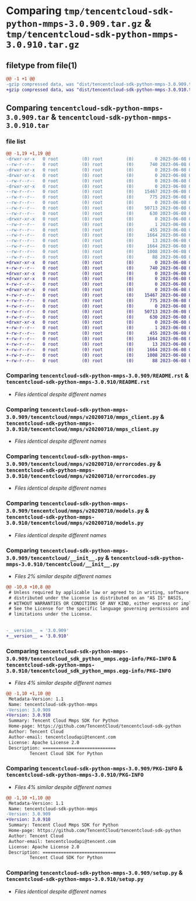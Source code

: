 # Comparing `tmp/tencentcloud-sdk-python-mmps-3.0.909.tar.gz` & `tmp/tencentcloud-sdk-python-mmps-3.0.910.tar.gz`

## filetype from file(1)

```diff
@@ -1 +1 @@
-gzip compressed data, was "dist/tencentcloud-sdk-python-mmps-3.0.909.tar", last modified: Thu Jun  8 00:29:04 2023, max compression
+gzip compressed data, was "dist/tencentcloud-sdk-python-mmps-3.0.910.tar", last modified: Thu Jun  8 09:14:52 2023, max compression
```

## Comparing `tencentcloud-sdk-python-mmps-3.0.909.tar` & `tencentcloud-sdk-python-mmps-3.0.910.tar`

### file list

```diff
@@ -1,19 +1,19 @@
-drwxr-xr-x   0 root         (0) root         (0)        0 2023-06-08 00:29:04.000000 tencentcloud-sdk-python-mmps-3.0.909/
--rw-r--r--   0 root         (0) root         (0)      740 2023-06-08 00:29:03.000000 tencentcloud-sdk-python-mmps-3.0.909/README.rst
-drwxr-xr-x   0 root         (0) root         (0)        0 2023-06-08 00:29:04.000000 tencentcloud-sdk-python-mmps-3.0.909/tencentcloud/
-drwxr-xr-x   0 root         (0) root         (0)        0 2023-06-08 00:29:04.000000 tencentcloud-sdk-python-mmps-3.0.909/tencentcloud/mmps/
--rw-r--r--   0 root         (0) root         (0)        0 2023-06-08 00:29:03.000000 tencentcloud-sdk-python-mmps-3.0.909/tencentcloud/mmps/__init__.py
-drwxr-xr-x   0 root         (0) root         (0)        0 2023-06-08 00:29:04.000000 tencentcloud-sdk-python-mmps-3.0.909/tencentcloud/mmps/v20200710/
--rw-r--r--   0 root         (0) root         (0)    15467 2023-06-08 00:29:03.000000 tencentcloud-sdk-python-mmps-3.0.909/tencentcloud/mmps/v20200710/mmps_client.py
--rw-r--r--   0 root         (0) root         (0)      775 2023-06-08 00:29:03.000000 tencentcloud-sdk-python-mmps-3.0.909/tencentcloud/mmps/v20200710/errorcodes.py
--rw-r--r--   0 root         (0) root         (0)        0 2023-06-08 00:29:03.000000 tencentcloud-sdk-python-mmps-3.0.909/tencentcloud/mmps/v20200710/__init__.py
--rw-r--r--   0 root         (0) root         (0)    50713 2023-06-08 00:29:03.000000 tencentcloud-sdk-python-mmps-3.0.909/tencentcloud/mmps/v20200710/models.py
--rw-r--r--   0 root         (0) root         (0)      630 2023-06-08 00:29:03.000000 tencentcloud-sdk-python-mmps-3.0.909/tencentcloud/__init__.py
-drwxr-xr-x   0 root         (0) root         (0)        0 2023-06-08 00:29:04.000000 tencentcloud-sdk-python-mmps-3.0.909/tencentcloud_sdk_python_mmps.egg-info/
--rw-r--r--   0 root         (0) root         (0)        1 2023-06-08 00:29:04.000000 tencentcloud-sdk-python-mmps-3.0.909/tencentcloud_sdk_python_mmps.egg-info/dependency_links.txt
--rw-r--r--   0 root         (0) root         (0)      455 2023-06-08 00:29:04.000000 tencentcloud-sdk-python-mmps-3.0.909/tencentcloud_sdk_python_mmps.egg-info/SOURCES.txt
--rw-r--r--   0 root         (0) root         (0)     1664 2023-06-08 00:29:04.000000 tencentcloud-sdk-python-mmps-3.0.909/tencentcloud_sdk_python_mmps.egg-info/PKG-INFO
--rw-r--r--   0 root         (0) root         (0)       13 2023-06-08 00:29:04.000000 tencentcloud-sdk-python-mmps-3.0.909/tencentcloud_sdk_python_mmps.egg-info/top_level.txt
--rw-r--r--   0 root         (0) root         (0)     1664 2023-06-08 00:29:04.000000 tencentcloud-sdk-python-mmps-3.0.909/PKG-INFO
--rw-r--r--   0 root         (0) root         (0)     1008 2023-06-08 00:29:03.000000 tencentcloud-sdk-python-mmps-3.0.909/setup.py
--rw-r--r--   0 root         (0) root         (0)       88 2023-06-08 00:29:04.000000 tencentcloud-sdk-python-mmps-3.0.909/setup.cfg
+drwxr-xr-x   0 root         (0) root         (0)        0 2023-06-08 09:14:52.000000 tencentcloud-sdk-python-mmps-3.0.910/
+-rw-r--r--   0 root         (0) root         (0)      740 2023-06-08 09:14:51.000000 tencentcloud-sdk-python-mmps-3.0.910/README.rst
+drwxr-xr-x   0 root         (0) root         (0)        0 2023-06-08 09:14:52.000000 tencentcloud-sdk-python-mmps-3.0.910/tencentcloud/
+drwxr-xr-x   0 root         (0) root         (0)        0 2023-06-08 09:14:52.000000 tencentcloud-sdk-python-mmps-3.0.910/tencentcloud/mmps/
+-rw-r--r--   0 root         (0) root         (0)        0 2023-06-08 09:14:51.000000 tencentcloud-sdk-python-mmps-3.0.910/tencentcloud/mmps/__init__.py
+drwxr-xr-x   0 root         (0) root         (0)        0 2023-06-08 09:14:52.000000 tencentcloud-sdk-python-mmps-3.0.910/tencentcloud/mmps/v20200710/
+-rw-r--r--   0 root         (0) root         (0)    15467 2023-06-08 09:14:51.000000 tencentcloud-sdk-python-mmps-3.0.910/tencentcloud/mmps/v20200710/mmps_client.py
+-rw-r--r--   0 root         (0) root         (0)      775 2023-06-08 09:14:51.000000 tencentcloud-sdk-python-mmps-3.0.910/tencentcloud/mmps/v20200710/errorcodes.py
+-rw-r--r--   0 root         (0) root         (0)        0 2023-06-08 09:14:51.000000 tencentcloud-sdk-python-mmps-3.0.910/tencentcloud/mmps/v20200710/__init__.py
+-rw-r--r--   0 root         (0) root         (0)    50713 2023-06-08 09:14:51.000000 tencentcloud-sdk-python-mmps-3.0.910/tencentcloud/mmps/v20200710/models.py
+-rw-r--r--   0 root         (0) root         (0)      630 2023-06-08 09:14:51.000000 tencentcloud-sdk-python-mmps-3.0.910/tencentcloud/__init__.py
+drwxr-xr-x   0 root         (0) root         (0)        0 2023-06-08 09:14:52.000000 tencentcloud-sdk-python-mmps-3.0.910/tencentcloud_sdk_python_mmps.egg-info/
+-rw-r--r--   0 root         (0) root         (0)        1 2023-06-08 09:14:52.000000 tencentcloud-sdk-python-mmps-3.0.910/tencentcloud_sdk_python_mmps.egg-info/dependency_links.txt
+-rw-r--r--   0 root         (0) root         (0)      455 2023-06-08 09:14:52.000000 tencentcloud-sdk-python-mmps-3.0.910/tencentcloud_sdk_python_mmps.egg-info/SOURCES.txt
+-rw-r--r--   0 root         (0) root         (0)     1664 2023-06-08 09:14:52.000000 tencentcloud-sdk-python-mmps-3.0.910/tencentcloud_sdk_python_mmps.egg-info/PKG-INFO
+-rw-r--r--   0 root         (0) root         (0)       13 2023-06-08 09:14:52.000000 tencentcloud-sdk-python-mmps-3.0.910/tencentcloud_sdk_python_mmps.egg-info/top_level.txt
+-rw-r--r--   0 root         (0) root         (0)     1664 2023-06-08 09:14:52.000000 tencentcloud-sdk-python-mmps-3.0.910/PKG-INFO
+-rw-r--r--   0 root         (0) root         (0)     1008 2023-06-08 09:14:51.000000 tencentcloud-sdk-python-mmps-3.0.910/setup.py
+-rw-r--r--   0 root         (0) root         (0)       88 2023-06-08 09:14:52.000000 tencentcloud-sdk-python-mmps-3.0.910/setup.cfg
```

### Comparing `tencentcloud-sdk-python-mmps-3.0.909/README.rst` & `tencentcloud-sdk-python-mmps-3.0.910/README.rst`

 * *Files identical despite different names*

### Comparing `tencentcloud-sdk-python-mmps-3.0.909/tencentcloud/mmps/v20200710/mmps_client.py` & `tencentcloud-sdk-python-mmps-3.0.910/tencentcloud/mmps/v20200710/mmps_client.py`

 * *Files identical despite different names*

### Comparing `tencentcloud-sdk-python-mmps-3.0.909/tencentcloud/mmps/v20200710/errorcodes.py` & `tencentcloud-sdk-python-mmps-3.0.910/tencentcloud/mmps/v20200710/errorcodes.py`

 * *Files identical despite different names*

### Comparing `tencentcloud-sdk-python-mmps-3.0.909/tencentcloud/mmps/v20200710/models.py` & `tencentcloud-sdk-python-mmps-3.0.910/tencentcloud/mmps/v20200710/models.py`

 * *Files identical despite different names*

### Comparing `tencentcloud-sdk-python-mmps-3.0.909/tencentcloud/__init__.py` & `tencentcloud-sdk-python-mmps-3.0.910/tencentcloud/__init__.py`

 * *Files 2% similar despite different names*

```diff
@@ -10,8 +10,8 @@
 # Unless required by applicable law or agreed to in writing, software
 # distributed under the License is distributed on an "AS IS" BASIS,
 # WITHOUT WARRANTIES OR CONDITIONS OF ANY KIND, either express or implied.
 # See the License for the specific language governing permissions and
 # limitations under the License.
 
 
-__version__ = '3.0.909'
+__version__ = '3.0.910'
```

### Comparing `tencentcloud-sdk-python-mmps-3.0.909/tencentcloud_sdk_python_mmps.egg-info/PKG-INFO` & `tencentcloud-sdk-python-mmps-3.0.910/tencentcloud_sdk_python_mmps.egg-info/PKG-INFO`

 * *Files 4% similar despite different names*

```diff
@@ -1,10 +1,10 @@
 Metadata-Version: 1.1
 Name: tencentcloud-sdk-python-mmps
-Version: 3.0.909
+Version: 3.0.910
 Summary: Tencent Cloud Mmps SDK for Python
 Home-page: https://github.com/TencentCloud/tencentcloud-sdk-python
 Author: Tencent Cloud
 Author-email: tencentcloudapi@tencent.com
 License: Apache License 2.0
 Description: ============================
         Tencent Cloud SDK for Python
```

### Comparing `tencentcloud-sdk-python-mmps-3.0.909/PKG-INFO` & `tencentcloud-sdk-python-mmps-3.0.910/PKG-INFO`

 * *Files 4% similar despite different names*

```diff
@@ -1,10 +1,10 @@
 Metadata-Version: 1.1
 Name: tencentcloud-sdk-python-mmps
-Version: 3.0.909
+Version: 3.0.910
 Summary: Tencent Cloud Mmps SDK for Python
 Home-page: https://github.com/TencentCloud/tencentcloud-sdk-python
 Author: Tencent Cloud
 Author-email: tencentcloudapi@tencent.com
 License: Apache License 2.0
 Description: ============================
         Tencent Cloud SDK for Python
```

### Comparing `tencentcloud-sdk-python-mmps-3.0.909/setup.py` & `tencentcloud-sdk-python-mmps-3.0.910/setup.py`

 * *Files identical despite different names*

